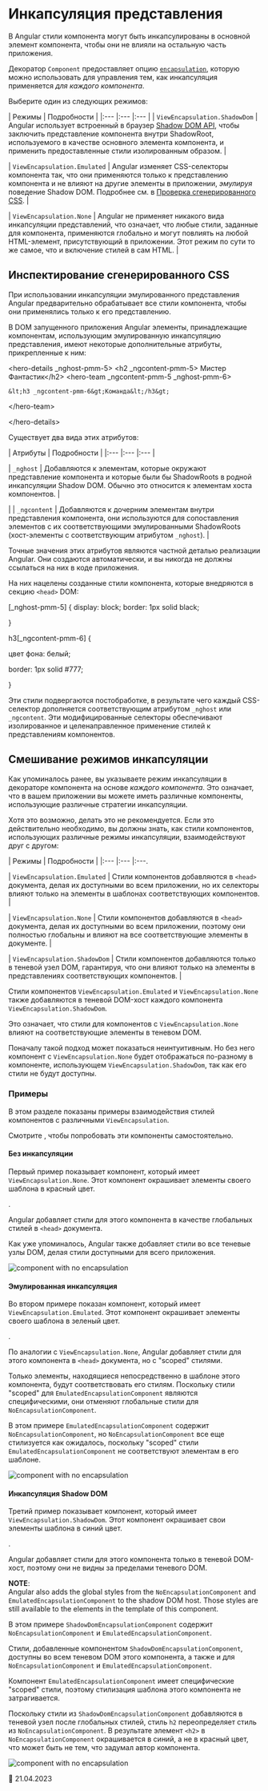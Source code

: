 # Инкапсуляция представления

В Angular стили компонента могут быть инкапсулированы в основной элемент компонента, чтобы они не влияли на остальную часть приложения.

Декоратор `Component` предоставляет опцию [`encapsulation`](api/core/Component#encapsulation), которую можно использовать для управления тем, как инкапсуляция применяется _для каждого компонента_.

Выберите один из следующих режимов:

<!-- vale off -->

| Режимы | Подробности | |:--- |:--- |:--- |
| `ViewEncapsulation.ShadowDom` | Angular использует встроенный в браузер [Shadow DOM API](https://developer.mozilla.org/docs/Web/Web_Components/Shadow_DOM), чтобы заключить представление компонента внутри ShadowRoot, используемого в качестве основного элемента компонента, и применить предоставленные стили изолированным образом. |

| `ViewEncapsulation.Emulated` | Angular изменяет CSS-селекторы компонента так, что они применяются только к представлению компонента и не влияют на другие элементы в приложении, _эмулируя_ поведение Shadow DOM. Подробнее см. в [Проверка сгенерированного CSS](guide/view-encapsulation#inspect-generated-css). |

| `ViewEncapsulation.None` | Angular не применяет никакого вида инкапсуляции представлений, что означает, что любые стили, заданные для компонента, применяются глобально и могут повлиять на любой HTML-элемент, присутствующий в приложении. Этот режим по сути то же самое, что и включение стилей в сам HTML. |

<a id="inspect-generated-css"></a>

## Инспектирование сгенерированного CSS

<!-- vale on -->

При использовании инкапсуляции эмулированного представления Angular предварительно обрабатывает все стили компонента, чтобы они применялись только к его представлению.

В DOM запущенного приложения Angular элементы, принадлежащие компонентам, использующим эмулированную инкапсуляцию представления, имеют некоторые дополнительные атрибуты, прикрепленные к ним:

<code-example language="html">

&lt;hero-details \_nghost-pmm-5&gt; &lt;h2 \_ngcontent-pmm-5&gt; Мистер Фантастик&lt;/h2&gt;
&lt;hero-team \_ngcontent-pmm-5 \_nghost-pmm-6&gt;

    &lt;h3 _ngcontent-pmm-6&gt;Команда&lt;/h3&gt;

&lt;/hero-team&gt;

&lt;/hero-details&gt;

</code-example>

Существует два вида этих атрибутов:

| Атрибуты | Подробности | |:--- |:--- |:--- |

| `_nghost` | Добавляются к элементам, которые окружают представление компонента и которые были бы ShadowRoots в родной инкапсуляции Shadow DOM. Обычно это относится к элементам хоста компонентов. |

| | `_ngcontent` | Добавляются к дочерним элементам внутри представления компонента, они используются для сопоставления элементов с их соответствующими эмулированными ShadowRoots \(хост-элементы с соответствующим атрибутом `_nghost`\). |

Точные значения этих атрибутов являются частной деталью реализации Angular. Они создаются автоматически, и вы никогда не должны ссылаться на них в коде приложения.

На них нацелены созданные стили компонента, которые внедряются в секцию `<head>` DOM:

<code-example format="css" language="css">

[_nghost-pmm-5] { display: block;
border: 1px solid black;

}

h3[_ngcontent-pmm-6] {

цвет фона: белый;

border: 1px solid #777;

}

</code-example>

Эти стили подвергаются постобработке, в результате чего каждый CSS-селектор дополняется соответствующим атрибутом `_nghost` или `_ngcontent`. Эти модифицированные селекторы обеспечивают изолированное и целенаправленное применение стилей к представлениям компонентов.

## Смешивание режимов инкапсуляции

Как упоминалось ранее, вы указываете режим инкапсуляции в декораторе компонента на основе _каждого компонента_. Это означает, что в вашем приложении вы можете иметь различные компоненты, использующие различные стратегии инкапсуляции.

Хотя это возможно, делать это не рекомендуется. Если это действительно необходимо, вы должны знать, как стили компонентов, использующих различные режимы инкапсуляции, взаимодействуют друг с другом:

| Режимы | Подробности | |:--- |:--- |:---.

| `ViewEncapsulation.Emulated` | Стили компонентов добавляются в `<head>` документа, делая их доступными во всем приложении, но их селекторы влияют только на элементы в шаблонах соответствующих компонентов. |

| `ViewEncapsulation.None` | Стили компонентов добавляются в `<head>` документа, делая их доступными во всем приложении, поэтому они полностью глобальны и влияют на все соответствующие элементы в документе. |

| `ViewEncapsulation.ShadowDom` | Стили компонентов добавляются только в теневой узел DOM, гарантируя, что они влияют только на элементы в представлениях соответствующих компонентов. |

<div class="alert is-helpful">

Стили компонентов `ViewEncapsulation.Emulated` и `ViewEncapsulation.None` также добавляются в теневой DOM-хост каждого компонента `ViewEncapsulation.ShadowDom`.

Это означает, что стили для компонентов с `ViewEncapsulation.None` влияют на соответствующие элементы в теневом DOM.

Поначалу такой подход может показаться неинтуитивным. Но без него компонент с `ViewEncapsulation.None` будет отображаться по-разному в компоненте, использующем `ViewEncapsulation.ShadowDom`, так как его стили не будут доступны.

</div>

### Примеры

В этом разделе показаны примеры взаимодействия стилей компонентов с различными `ViewEncapsulation`.

Смотрите <live-example noDownload></live-example>, чтобы попробовать эти компоненты самостоятельно.

#### Без инкапсуляции

Первый пример показывает компонент, который имеет `ViewEncapsulation.None`. Этот компонент окрашивает элементы своего шаблона в красный цвет.

<code-example header="src/app/no-encapsulation.component.ts" path="view-encapsulation/src/app/no-encapsulation.component.ts"></code-example>.

Angular добавляет стили для этого компонента в качестве глобальных стилей в `<head>` документа.

Как уже упоминалось, Angular также добавляет стили во все теневые узлы DOM, делая стили доступными для всего приложения.

<div class="lightbox">

<img alt="component with no encapsulation" src="generated/images/guide/view-encapsulation/no-encapsulation.png">

</div>

#### Эмулированная инкапсуляция

Во втором примере показан компонент, который имеет `ViewEncapsulation.Emulated`. Этот компонент окрашивает элементы своего шаблона в зеленый цвет.

<code-example header="src/app/emulated-encapsulation.component.ts" path="view-encapsulation/src/app/emulated-encapsulation.component.ts"></code-example>.

По аналогии с `ViewEncapsulation.None`, Angular добавляет стили для этого компонента в `<head>` документа, но с "scoped" стилями.

Только элементы, находящиеся непосредственно в шаблоне этого компонента, будут соответствовать его стилям. Поскольку стили "scoped" для `EmulatedEncapsulationComponent` являются специфическими, они отменяют глобальные стили для `NoEncapsulationComponent`.

В этом примере `EmulatedEncapsulationComponent` содержит `NoEncapsulationComponent`, но `NoEncapsulationComponent` все еще стилизуется как ожидалось, поскольку "scoped" стили `EmulatedEncapsulationComponent` не соответствуют элементам в его шаблоне.

<div class="lightbox">

<img alt="component with no encapsulation" src="generated/images/guide/view-encapsulation/emulated-encapsulation.png">

</div>

#### Инкапсуляция Shadow DOM

Третий пример показывает компонент, который имеет `ViewEncapsulation.ShadowDom`. Этот компонент окрашивает свои элементы шаблона в синий цвет.

<code-example header="src/app/shadow-dom-encapsulation.component.ts" path="view-encapsulation/src/app/shadow-dom-encapsulation.component.ts"></code-example>.

Angular добавляет стили для этого компонента только в теневой DOM-хост, поэтому они не видны за пределами теневого DOM.

<div class="alert is-helpful">

**NOTE**: <br /> Angular also adds the global styles from the `NoEncapsulationComponent` and `EmulatedEncapsulationComponent` to the shadow DOM host. Those styles are still available to the elements in the template of this component.

</div>

В этом примере `ShadowDomEncapsulationComponent` содержит `NoEncapsulationComponent` и `EmulatedEncapsulationComponent`.

Стили, добавленные компонентом `ShadowDomEncapsulationComponent`, доступны во всем теневом DOM этого компонента, а также и для `NoEncapsulationComponent` и `EmulatedEncapsulationComponent`.

Компонент `EmulatedEncapsulationComponent` имеет специфические "scoped" стили, поэтому стилизация шаблона этого компонента не затрагивается.

Поскольку стили из `ShadowDomEncapsulationComponent` добавляются в теневой узел после глобальных стилей, стиль `h2` переопределяет стиль из `NoEncapsulationComponent`. В результате элемент `<h2>` в `NoEncapsulationComponent` окрашивается в синий, а не в красный цвет, что может быть не тем, что задумал автор компонента.

<div class="lightbox">

<img alt="component with no encapsulation" src="generated/images/guide/view-encapsulation/shadow-dom-encapsulation.png">

</div>

<!-- links -->

<!-- external links -->

<!-- end links -->

:date: 21.04.2023
